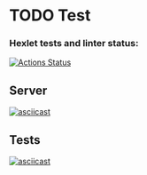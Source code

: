 # TODO Test

### Hexlet tests and linter status:
[![Actions Status](https://github.com/rustamyusupov/frontend-testing-react-project-lvl2/workflows/hexlet-check/badge.svg)](https://github.com/rustamyusupov/frontend-testing-react-project-lvl2/actions)

## Server
[![asciicast](https://asciinema.org/a/xo6STpDxE9JI5Hc2nKSlnJ3Bf.svg)](https://asciinema.org/a/xo6STpDxE9JI5Hc2nKSlnJ3Bf)

## Tests
[![asciicast](https://asciinema.org/a/1CnyMC6LYH4K0oF0YlgRVBezf.svg)](https://asciinema.org/a/1CnyMC6LYH4K0oF0YlgRVBezf)

